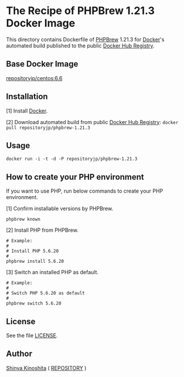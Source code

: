 # The Recipe of PHPBrew 1.21.3 Docker Image

This directory contains Dockerfile of [PHPBrew](http://phpbrew.github.io/phpbrew/) 1.21.3 for [Docker](https://www.docker.com/)'s automated build published to the public [Docker Hub Registry](https://hub.docker.com/).

## Base Docker Image

[repositoryjp/centos:6.6](https://hub.docker.com/r/repositoryjp/centos/)

## Installation

[1] Install [Docker](https://www.docker.com/).

[2] Download automated build from public [Docker Hub Registry](https://hub.docker.com/): `docker pull repositoryjp/phpbrew-1.21.3`

## Usage

```
docker run -i -t -d -P repositoryjp/phpbrew-1.21.3
```

## How to create your PHP environment

If you want to use PHP, run below commands to create your PHP environment.

[1] Confirm installable versions by PHPBrew.

	phpbrew known

[2] Install PHP from PHPBrew.

	# Example:
	#
	# Install PHP 5.6.20
	#
	phpbrew install 5.6.20

[3] Switch an installed PHP as default.

	# Example:
	#
	# Switch PHP 5.6.20 as default
	#
	phpbrew switch 5.6.20

## License

See the file [LICENSE](../../../../../LICENSE).

## Author

[Shinya Kinoshita](http://www.shinyakinoshita.com) ( [REPOSITORY](http://www.repositories.jp) )
